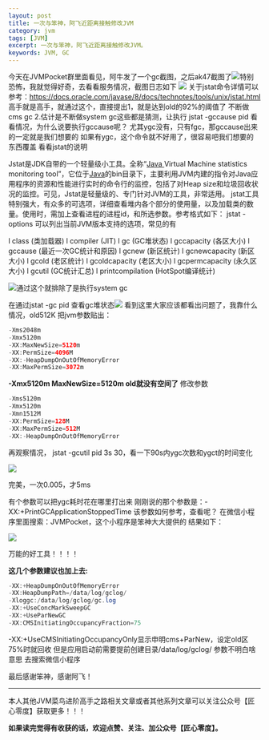 ```yaml
---
layout: post
title: 一次与笨神，阿飞近距离接触修改JVM
category: jvm
tags: [JVM]
excerpt: 一次与笨神，阿飞近距离接触修改JVM。
keywords: JVM, GC
---
```


今天在JVMPocket群里面看见，阿牛发了一个gc截图，之后ak47截图了![](http://upload-images.jianshu.io/upload_images/7849276-2a55426fb9be9c0a?imageMogr2/auto-orient/strip%7CimageView2/2/w/1240)特别恐怖，我就觉得好奇，去看看服务情况，截图日志如下
![](http://upload-images.jianshu.io/upload_images/7849276-8b0e39dfb982658a?imageMogr2/auto-orient/strip%7CimageView2/2/w/1240)
关于jstat命令详情可以参考：https://docs.oracle.com/javase/8/docs/technotes/tools/unix/jstat.html
高手就是高手，就通过这个，直接提出1，就是达到old的92%的阈值了 不断做cms gc 2.估计是不断做system gc这些都是猜测，让执行
jstat -gccause pid 看看情况，为什么说要执行gccause呢？
尤其ygc没有，只有fgc，那gccause出来的一定就是我们想要的
如果有ygc，这个命令就不好用了，很容易吧我们想要的东西覆盖
 看看jstat的说明

Jstat是JDK自带的一个轻量级小工具。全称“[Java ](http://lib.csdn.net/base/java)Virtual Machine statistics monitoring tool”，它位于[Java](http://lib.csdn.net/base/java)的bin目录下，主要利用JVM内建的指令对Java应用程序的资源和性能进行实时的命令行的监控，包括了对Heap size和垃圾回收状况的监控。可见，Jstat是轻量级的、专门针对JVM的工具，非常适用。
jstat工具特别强大，有众多的可选项，详细查看堆内各个部分的使用量，以及加载类的数量。使用时，需加上查看进程的进程id，和所选参数。参考格式如下：
jstat -options 
可以列出当前JVM版本支持的选项，常见的有

l  class (类加载器) 
l  compiler (JIT) 
l  gc (GC堆状态) 
l  gccapacity (各区大小) 
l  gccause (最近一次GC统计和原因) 
l  gcnew (新区统计)
l  gcnewcapacity (新区大小)
l  gcold (老区统计)
l  gcoldcapacity (老区大小)
l  gcpermcapacity (永久区大小)
l  gcutil (GC统计汇总)
l  printcompilation (HotSpot编译统计)

![](http://upload-images.jianshu.io/upload_images/7849276-9b02a38ac8d383df?imageMogr2/auto-orient/strip%7CimageView2/2/w/1240)通过这个就排除了是执行system gc

在通过jstat -gc pid 查看gc堆状态![](http://upload-images.jianshu.io/upload_images/7849276-8b191c58fd3e0cfb?imageMogr2/auto-orient/strip%7CimageView2/2/w/1240)
看到这里大家应该都看出问题了，我靠什么情况，old512K
把jvm参数贴出：
``` java
-Xms2048m
-Xmx5120m
-XX:MaxNewSize=5120m 
-XX:PermSize=4096M 
-XX:-HeapDumpOnOutOfMemoryError 
-XX:MaxPermSize=3072m 
```

**-Xmx5120m  MaxNewSize=5120m old就没有空间了**
修改参数

``` java
-Xms5120m 
-Xmx5120m 
-Xmn1512M
-XX:PermSize=128M 
-XX:MaxPermSize=512M 
-XX:-HeapDumpOnOutOfMemoryError 
```

再观察情况，
jstat -gcutil pid 3s 30，看一下90s内ygc次数和ygct的时间变化

![](http://upload-images.jianshu.io/upload_images/7849276-7408a8367e720207.png?imageMogr2/auto-orient/strip%7CimageView2/2/w/1240)

完美，一次0.005，才5ms

有个参数可以把ygc耗时花在哪里打出来
刚刚说的那个参数是：-XX:+PrintGCApplicationStoppedTime
该参数如何参考，查看呢？ 在微信小程序里面搜索：JVMPocket，这个小程序是笨神大大提供的
结果如下：

![](http://upload-images.jianshu.io/upload_images/7849276-96c248da63ce84ec.jpg?imageMogr2/auto-orient/strip%7CimageView2/2/w/1240)

万能的好工具！！！！

**这几个参数建议也加上去:**
``` java
-XX:+HeapDumpOnOutOfMemoryError 
-XX:HeapDumpPath=/data/log/gclog/ 
-Xloggc:/data/log/gclog/gc.log 
-XX:+UseConcMarkSweepGC 
-XX:+UseParNewGC  
-XX:CMSInitiatingOccupancyFraction=75 
```
-XX:+UseCMSInitiatingOccupancyOnly显示申明cms+ParNew，设定old区75%时就回收
但是应用启动前需要提前创建目录/data/log/gclog/
参数不明白啥意思 去搜索微信小程序

最后感谢笨神，感谢阿飞！

------------------

本人其他JVM菜鸟进阶高手之路相关文章或者其他系列文章可以关注公众号【匠心零度】获取更多！！！

**如果读完觉得有收获的话，欢迎点赞、关注、加公众号【匠心零度】。**